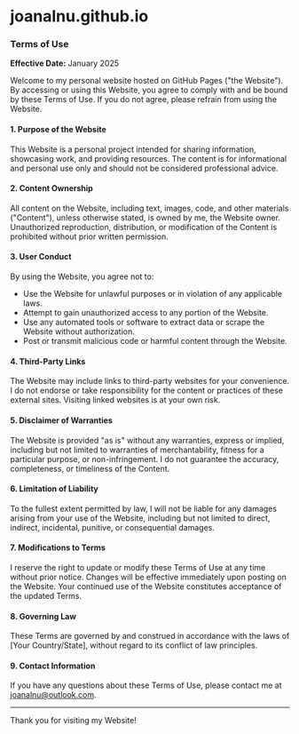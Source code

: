 # joanalnu.github.io
### Terms of Use

**Effective Date:** January 2025

Welcome to my personal website hosted on GitHub Pages ("the Website"). By accessing or using this Website, you agree to comply with and be bound by these Terms of Use. If you do not agree, please refrain from using the Website.

#### 1. **Purpose of the Website**
This Website is a personal project intended for sharing information, showcasing work, and providing resources. The content is for informational and personal use only and should not be considered professional advice.

#### 2. **Content Ownership**
All content on the Website, including text, images, code, and other materials ("Content"), unless otherwise stated, is owned by me, the Website owner. Unauthorized reproduction, distribution, or modification of the Content is prohibited without prior written permission.

#### 3. **User Conduct**
By using the Website, you agree not to:
- Use the Website for unlawful purposes or in violation of any applicable laws.
- Attempt to gain unauthorized access to any portion of the Website.
- Use any automated tools or software to extract data or scrape the Website without authorization.
- Post or transmit malicious code or harmful content through the Website.

#### 4. **Third-Party Links**
The Website may include links to third-party websites for your convenience. I do not endorse or take responsibility for the content or practices of these external sites. Visiting linked websites is at your own risk.

#### 5. **Disclaimer of Warranties**
The Website is provided "as is" without any warranties, express or implied, including but not limited to warranties of merchantability, fitness for a particular purpose, or non-infringement. I do not guarantee the accuracy, completeness, or timeliness of the Content.

#### 6. **Limitation of Liability**
To the fullest extent permitted by law, I will not be liable for any damages arising from your use of the Website, including but not limited to direct, indirect, incidental, punitive, or consequential damages.

#### 7. **Modifications to Terms**
I reserve the right to update or modify these Terms of Use at any time without prior notice. Changes will be effective immediately upon posting on the Website. Your continued use of the Website constitutes acceptance of the updated Terms.

#### 8. **Governing Law**
These Terms are governed by and construed in accordance with the laws of [Your Country/State], without regard to its conflict of law principles.

#### 9. **Contact Information**
If you have any questions about these Terms of Use, please contact me at [joanalnu@outlook.com](mailto:joanalnu@outlook.com).

---
Thank you for visiting my Website!